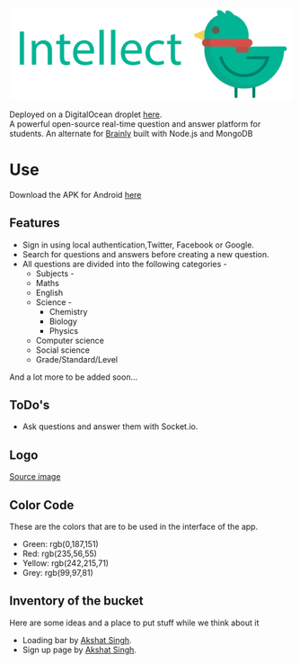 [![intellect-banner](./public/images/banner-transparent.png)](https://intellect.dancodes.online)

Deployed on a DigitalOcean droplet [here](http://intellect.dancodes.online/).                                            
A powerful open-source real-time question and answer platform for students. An alternate for [Brainly](http://brainly.co) built with Node.js and MongoDB

# Use

Download the APK for Android [here](./bucket/App/Intellect.apk)

## Features

* Sign in using local authentication,Twitter, Facebook or Google.
* Search for questions and answers before creating a new question.
* All questions are divided into the following categories -
	* Subjects -
    * Maths
    * English
    * Science -
      * Chemistry
      * Biology
      * Physics
    * Computer science
    * Social science
  * Grade/Standard/Level

And a lot more to be added soon...

## ToDo's
* Ask questions and answer them with Socket.io.

## Logo
[Source image](https://www.shareicon.net/animal-bird-zoo-animals-ornithology-859329)

## Color Code
  These are the colors that are to be used in the interface of the app.
 * Green:  rgb(0,187,151)
 * Red:    rgb(235,56,55)
 * Yellow: rgb(242,215,71)
 * Grey:   rgb(99,97,81)

## Inventory of the bucket
Here are some ideas and a place to put stuff while we think about it
  * Loading bar by [Akshat Singh](https://github.com/PhantomHog).
  * Sign up page by [Akshat Singh](https://github.com/PhantomHog).
